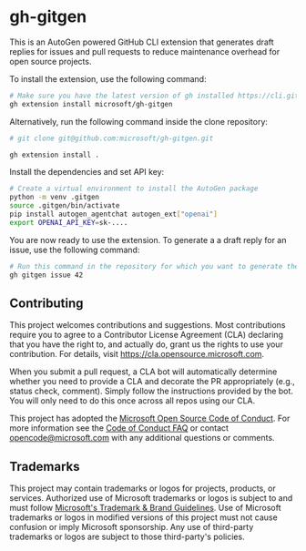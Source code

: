 # gh-gitgen

This is an AutoGen powered GitHub CLI extension that generates draft replies for issues and pull requests
to reduce maintenance overhead for open source projects.


To install the extension, use the following command:

   ```bash
   # Make sure you have the latest version of gh installed https://cli.github.com
   gh extension install microsoft/gh-gitgen
   ```

Alternatively, run the following command inside the clone repository:

   ```bash
   # git clone git@github.com:microsoft/gh-gitgen.git

   gh extension install .
   ```

Install the dependencies and set API key:

   ```bash
   # Create a virtual environment to install the AutoGen package
   python -m venv .gitgen
   source .gitgen/bin/activate
   pip install autogen_agentchat autogen_ext["openai"]
   export OPENAI_API_KEY=sk-....
   ```

You are now ready to use the extension. To generate a a draft reply for an issue, use the following command:

   ```bash
   # Run this command in the repository for which you want to generate the draft reply
   gh gitgen issue 42
   ```

## Contributing

This project welcomes contributions and suggestions.  Most contributions require you to agree to a
Contributor License Agreement (CLA) declaring that you have the right to, and actually do, grant us
the rights to use your contribution. For details, visit https://cla.opensource.microsoft.com.

When you submit a pull request, a CLA bot will automatically determine whether you need to provide
a CLA and decorate the PR appropriately (e.g., status check, comment). Simply follow the instructions
provided by the bot. You will only need to do this once across all repos using our CLA.

This project has adopted the [Microsoft Open Source Code of Conduct](https://opensource.microsoft.com/codeofconduct/).
For more information see the [Code of Conduct FAQ](https://opensource.microsoft.com/codeofconduct/faq/) or
contact [opencode@microsoft.com](mailto:opencode@microsoft.com) with any additional questions or comments.

## Trademarks

This project may contain trademarks or logos for projects, products, or services. Authorized use of Microsoft 
trademarks or logos is subject to and must follow 
[Microsoft's Trademark & Brand Guidelines](https://www.microsoft.com/en-us/legal/intellectualproperty/trademarks/usage/general).
Use of Microsoft trademarks or logos in modified versions of this project must not cause confusion or imply Microsoft sponsorship.
Any use of third-party trademarks or logos are subject to those third-party's policies.
